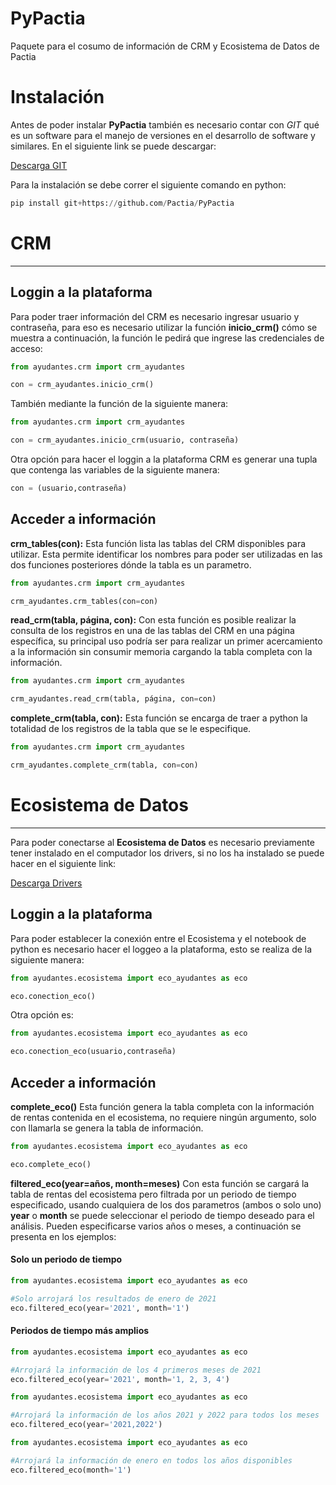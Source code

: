 # PyPactia
Paquete para el cosumo de información de CRM y Ecosistema de Datos de Pactia

# Instalación
Antes de poder instalar **PyPactia** también es necesario contar con *GIT* qué es un software para el manejo de versiones en el desarrollo de software y similares. En el siguiente link se puede descargar:

[Descarga GIT](https://github.com/git-for-windows/git/releases/download/v2.36.1.windows.1/Git-2.36.1-64-bit.exe)

Para la instalación se debe correr el siguiente comando en python:
```python
pip install git+https://github.com/Pactia/PyPactia
```

# CRM
_____________________________________________________________________

## Loggin a la plataforma

Para poder traer información del CRM es necesario ingresar usuario y contraseña, para eso es necesario utilizar la función **inicio_crm()** cómo se muestra a continuación, la función le pedirá que ingrese las credenciales de acceso:

```python
from ayudantes.crm import crm_ayudantes

con = crm_ayudantes.inicio_crm()
```

También mediante la función de la siguiente manera:

```python
from ayudantes.crm import crm_ayudantes

con = crm_ayudantes.inicio_crm(usuario, contraseña)
```

Otra opción para hacer el loggin a la plataforma CRM es generar una tupla que contenga las variables de la siguiente manera:

```python
con = (usuario,contraseña)
```

## Acceder a información

**crm_tables(con):** Esta función lista las tablas del CRM disponibles para utilizar. Esta permite identificar los nombres para poder ser utilizadas en las dos funciones posteriores dónde la tabla es un parametro. 

```python
from ayudantes.crm import crm_ayudantes

crm_ayudantes.crm_tables(con=con)
```

**read_crm(tabla, página, con):** Con esta función es posible realizar la consulta de los registros en una de las tablas del CRM en una página específica, su principal uso podría ser para realizar un primer acercamiento a la información sin consumir memoria cargando la tabla completa con la información.

```python
from ayudantes.crm import crm_ayudantes

crm_ayudantes.read_crm(tabla, página, con=con)
```

**complete_crm(tabla, con):** Esta función se encarga de traer a python la totalidad de los registros de la tabla que se le especifique.

```python
from ayudantes.crm import crm_ayudantes

crm_ayudantes.complete_crm(tabla, con=con)
```

# Ecosistema de Datos
_____________________________________________________________________

Para poder conectarse al **Ecosistema de Datos** es necesario previamente tener instalado en el computador los drivers, si no los ha instalado se puede hacer en el siguiente link:

[Descarga Drivers](https://go.microsoft.com/fwlink/?linkid=2186919)


## Loggin a la plataforma

Para poder establecer la conexión entre el Ecosistema y el notebook de python es necesario hacer el loggeo a la plataforma, esto se realiza de la siguiente manera:

```python
from ayudantes.ecosistema import eco_ayudantes as eco

eco.conection_eco()
```

Otra opción es:

```python
from ayudantes.ecosistema import eco_ayudantes as eco

eco.conection_eco(usuario,contraseña)
```

## Acceder a información

**complete_eco()** Esta función genera la tabla completa con la información de rentas contenida en el ecosistema, no requiere ningún argumento, solo con llamarla se genera la tabla de información.

```python
from ayudantes.ecosistema import eco_ayudantes as eco

eco.complete_eco()
```


**filtered_eco(year=años, month=meses)** Con esta función se cargará la tabla de rentas del ecosistema pero filtrada por un periodo de tiempo especificado, usando cualquiera de los dos parametros (ambos o solo uno) **year** o **month** se puede seleccionar el periodo de tiempo deseado para el análisis. Pueden especificarse varios años o meses, a continuación se presenta en los ejemplos:

#### Solo un periodo de tiempo

```python
from ayudantes.ecosistema import eco_ayudantes as eco

#Solo arrojará los resultados de enero de 2021
eco.filtered_eco(year='2021', month='1')
```

#### Periodos de tiempo más amplios

```python
from ayudantes.ecosistema import eco_ayudantes as eco

#Arrojará la información de los 4 primeros meses de 2021
eco.filtered_eco(year='2021', month='1, 2, 3, 4')
```

```python
from ayudantes.ecosistema import eco_ayudantes as eco

#Arrojará la información de los años 2021 y 2022 para todos los meses
eco.filtered_eco(year='2021,2022')
```

```python
from ayudantes.ecosistema import eco_ayudantes as eco

#Arrojará la información de enero en todos los años disponibles
eco.filtered_eco(month='1')
```
